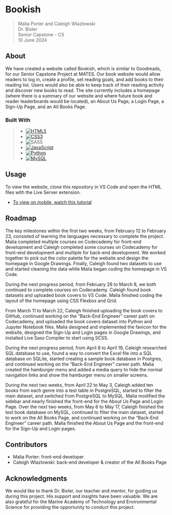 # Bookish
> Malia Porter and Caleigh Wlazlowski\
> Dr. Bixler\
> Senior Capstone - CS\
> 10 June 2024
      
## About
We have created a website called Bookish, which is similar to Goodreads, for our Senior Capstone Project at MATES. Our book website would allow readers to log in, create a profile, set reading goals, and add books to their reading list. Users would also be able to keep track of their reading activity and discover new books to read. The site currently includes a homepage (where there is a summary of our website and where future book and reader leaderboards would be located), an About Us Page, a Login Page, a Sign-Up Page, and an All Books Page.

### Built With
> - [![HTML5](https://img.shields.io/badge/html5-e54d26?style=for-the-badge&logo=html5&logoColor=white)](https://www.w3.org/html/)
> - [![CSS3](https://img.shields.io/badge/css3-2a65f1?style=for-the-badge&logo=css3&logoColor=white)](https://www.w3.org/Style/CSS/)
> - ![SASS](https://img.shields.io/badge/SASS-hotpink.svg?style=for-the-badge&logo=SASS&logoColor=white)
> - [![JavaScript](https://img.shields.io/badge/JavaScript-323330?style=for-the-badge&logo=javascript&logoColor=F7DF1E)](https://www.javascript.com/)
> - [![Python](https://img.shields.io/badge/python-4381B2?style=for-the-badge&logo=python&logoColor=white)](https://www.python.org/)
> - [![MySQL](https://img.shields.io/badge/mysql-00618b?style=for-the-badge&logo=mysql&logoColor=white)](https://www.mysql.com/)
## Usage
To view the website, clone this repository in VS Code and open the HTML files with the Live Server extension.
 - [To view on mobile, watch this tutorial](https://youtu.be/KI29qb0xcsM?si=aacFwi27LA1Mr5DR)

## Roadmap
The key milestones within the first two weeks, from February 12 to February 23,  consisted of learning the languages necessary to complete the project. Malia completed multiple courses on Codecademy for front-end development and Caleigh completed some courses on Codecademy for front-end development and multiple for back-end development. We worked together to pick out the color palette for the website and design the homepage in Google Drawings. Finally, Caleigh found two datasets to use and started cleaning the data while Malia began coding the homepage in VS Code.
      
During the next progress period, from February 26 to March 8, we both continued to complete courses on Codecademy. Caleigh found book datasets and uploaded book covers to VS Code. Malia finished coding the layout of the homepage using CSS Flexbox and Grid.

From March 11 to March 22, Caleigh finished uploading the book covers to GitHub, continued working on the “Back-End Engineer” career path on Codecademy, and uploaded the book covers dataset into Python and Jupyter Notebook files. Malia designed and implemented the favicon for the website, designed the Sign-Up and Login pages in Google Drawings, and installed Live Sass Compiler to start using SCSS.

During the next progress period, from April 8 to April 19, Caleigh researched SQL database to use, found a way to convert the Excel file into a SQL database on SQLite, started creating a sample book database in Postgres, and continued working on the “Back-End Engineer” career path. Malia created the hamburger menu and added a media query to hide the normal navigation links and show the hamburger menu on smaller screens.

During the next two weeks, from April 22 to May 3, Caleigh added ten books from each genre into a test table in PostgreSQL, started to filter the main dataset, and switched from PostgreSQL to MySQL. Malia modified the sidebar and nearly finished the front-end for the About Us Page and Login Page. 
Over the next two weeks, from May 6 to May 17, Caleigh finished the test book database on MySQL, continued to filter the main dataset, started to work on the All Books Page, and continued working on the “Back-End Engineer” career path. Malia finished the About Us Page and the front-end for the Sign-Up and Login pages.

## Contributors
 - Malia Porter: front-end developer
 - Caleigh Wlazlowski: back-end developer & creator of the All Books Page

## Acknowledgments
We would like to thank Dr. Bixler, our teacher and mentor, for guiding us during this project. His support and insights have been valuable. We are also grateful for the Marine Academy of Technology and Environmental Science for providing the opportunity to conduct this project.
